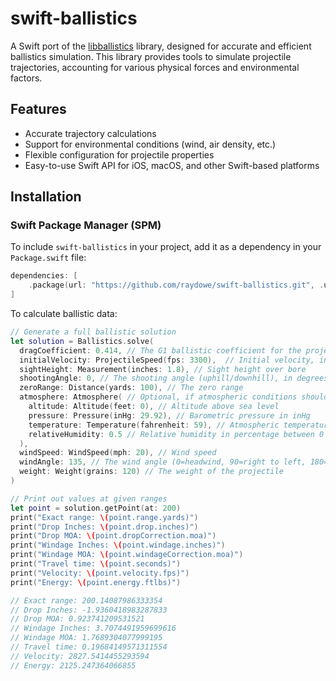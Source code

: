 # swift-ballistics

A Swift port of the [libballistics](https://github.com/grimwm/libballistics) library, designed for accurate and efficient ballistics simulation. This library provides tools to simulate projectile trajectories, accounting for various physical forces and environmental factors.

## Features

- Accurate trajectory calculations
- Support for environmental conditions (wind, air density, etc.)
- Flexible configuration for projectile properties
- Easy-to-use Swift API for iOS, macOS, and other Swift-based platforms

## Installation

### Swift Package Manager (SPM)

To include `swift-ballistics` in your project, add it as a dependency in your `Package.swift` file:

```swift
dependencies: [
    .package(url: "https://github.com/raydowe/swift-ballistics.git", .upToNextMajor(from: "2.0.0"))
]
```

To calculate ballistic data:
```swift
// Generate a full ballistic solution
let solution = Ballistics.solve(
  dragCoefficient: 0.414, // The G1 ballistic coefficient for the projectile
  initialVelocity: ProjectileSpeed(fps: 3300),  // Initial velocity, in ft/s
  sightHeight: Measurement(inches: 1.8), // Sight height over bore
  shootingAngle: 0, // The shooting angle (uphill/downhill), in degrees
  zeroRange: Distance(yards: 100), // The zero range
  atmosphere: Atmosphere( // Optional, if atmospheric conditions should be considered
    altitude: Altitude(feet: 0), // Altitude above sea level
    pressure: Pressure(inHg: 29.92), // Barometric pressure in inHg
    temperature: Temperature(fahrenheit: 59), // Atmospheric temperature
    relativeHumidity: 0.5 // Relative humidity in percentage between 0 and 1
  ),
  windSpeed: WindSpeed(mph: 20), // Wind speed
  windAngle: 135, // The wind angle (0=headwind, 90=right to left, 180=tailwind, 270/-90=left to right)
  weight: Weight(grains: 120) // The weight of the projectile
)

// Print out values at given ranges
let point = solution.getPoint(at: 200)
print("Exact range: \(point.range.yards)")
print("Drop Inches: \(point.drop.inches)")
print("Drop MOA: \(point.dropCorrection.moa)")
print("Windage Inches: \(point.windage.inches)")
print("Windage MOA: \(point.windageCorrection.moa)")
print("Travel time: \(point.seconds)")
print("Velocity: \(point.velocity.fps)")
print("Energy: \(point.energy.ftlbs)")

// Exact range: 200.14087986333354
// Drop Inches: -1.9360418983287833
// Drop MOA: 0.923741209531521
// Windage Inches: 3.7074491959699616
// Windage MOA: 1.7689304077999195
// Travel time: 0.19684149571311554
// Velocity: 2827.5414455293594
// Energy: 2125.247364066855

```

